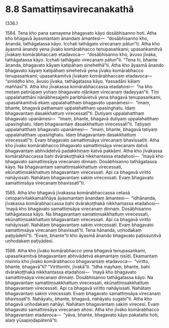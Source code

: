 

# 8.8 Samattiṃsavirecanakathā



(336.)

1584\. Tena kho pana samayena bhagavato kāyo dosābhisanno hoti. Atha kho bhagavā āyasmantaṃ ānandaṃ āmantesi—  “dosābhisanno kho, ānanda, tathāgatassa kāyo. Icchati tathāgato virecanaṃ pātun”ti. Atha kho āyasmā ānando yena jīvako komārabhacco tenupasaṅkami; upasaṅkamitvā jīvakaṃ komārabhaccaṃ etadavoca—  “dosābhisanno kho, āvuso jīvaka, tathāgatassa kāyo. Icchati tathāgato virecanaṃ pātun”ti. “Tena hi, bhante ānanda, bhagavato kāyaṃ katipāhaṃ sinehethā”ti. Atha kho āyasmā ānando bhagavato kāyaṃ katipāhaṃ sinehetvā yena jīvako komārabhacco tenupasaṅkami; upasaṅkamitvā jīvakaṃ komārabhaccaṃ etadavoca—  “siniddho kho, āvuso jīvaka, tathāgatassa kāyo. Yassadāni kālaṃ maññasī”ti. Atha kho jīvakassa komārabhaccassa etadahosi—  “na kho metaṃ patirūpaṃ yohaṃ bhagavato oḷārikaṃ virecanaṃ dadeyyan”ti. Tīṇi uppalahatthāni nānābhesajjehi paribhāvetvā yena bhagavā tenupasaṅkami, upasaṅkamitvā ekaṃ uppalahatthaṃ bhagavato upanāmesi—  “imaṃ, bhante, bhagavā paṭhamaṃ uppalahatthaṃ upasiṅghatu. Idaṃ bhagavantaṃ dasakkhattuṃ virecessatī”ti. Dutiyaṃ uppalahatthaṃ bhagavato upanāmesi—  “imaṃ, bhante, bhagavā dutiyaṃ uppalahatthaṃ upasiṅghatu. Idaṃ bhagavantaṃ dasakkhattuṃ virecessatī”ti. Tatiyaṃ uppalahatthaṃ bhagavato upanāmesi—  “imaṃ, bhante, bhagavā tatiyaṃ uppalahatthaṃ upasiṅghatu. Idaṃ bhagavantaṃ dasakkhattuṃ virecessatī”ti. Evaṃ bhagavato samattiṃsāya virecanaṃ bhavissatīti. Atha kho jīvako komārabhacco bhagavato samattiṃsāya virecanaṃ datvā bhagavantaṃ abhivādetvā padakkhiṇaṃ katvā pakkāmi. Atha kho jīvakassa komārabhaccassa bahi dvārakoṭṭhakā nikkhantassa etadahosi—  “mayā kho bhagavato samattiṃsāya virecanaṃ dinnaṃ. Dosābhisanno tathāgatassa kāyo. Na bhagavantaṃ samattiṃsakkhattuṃ virecessati, ekūnattiṃsakkhattuṃ bhagavantaṃ virecessati. Api ca bhagavā viritto nahāyissati. Nahātaṃ bhagavantaṃ sakiṃ virecessati. Evaṃ bhagavato samattiṃsāya virecanaṃ bhavissatī”ti.

1585\. Atha kho bhagavā jīvakassa komārabhaccassa cetasā cetoparivitakkamaññāya āyasmantaṃ ānandaṃ āmantesi—  “idhānanda, jīvakassa komārabhaccassa bahi dvārakoṭṭhakā nikkhantassa etadahosi—  ‘mayā kho bhagavato samattiṃsāya virecanaṃ dinnaṃ. Dosābhisanno tathāgatassa kāyo. Na bhagavantaṃ samatiṃsakkhattuṃ virecessati, ekūnattiṃsakkhattuṃ bhagavantaṃ virecessati. Api ca bhagavā viritto nahāyissati. Nahātaṃ bhagavantaṃ sakiṃ virecessati. Evaṃ bhagavato samattiṃsāya virecanaṃ bhavissatī’ti. Tena hānanda, uṇhodakaṃ paṭiyādehī”ti. “Evaṃ, bhante”ti kho āyasmā ānando bhagavato paṭissuṇitvā uṇhodakaṃ paṭiyādesi.

1586\. Atha kho jīvako komārabhacco yena bhagavā tenupasaṅkami, upasaṅkamitvā bhagavantaṃ abhivādetvā ekamantaṃ nisīdi. Ekamantaṃ nisinno kho jīvako komārabhacco bhagavantaṃ etadavoca—  “viritto, bhante, bhagavā”ti? “Virittomhi, jīvakā”ti. “Idha mayhaṃ, bhante, bahi dvārakoṭṭhakā nikkhantassa etadahosi—  ‘mayā kho bhagavato samattiṃsāya virecanaṃ dinnaṃ. Dosābhisanno tathāgatassa kāyo. Na bhagavantaṃ samattiṃsakkhattuṃ virecessati, ekūnattiṃsakkhattuṃ bhagavantaṃ virecessati. Api ca bhagavā viritto nahāyissati. Nahātaṃ bhagavantaṃ sakiṃ virecessati. Evaṃ bhagavato samattiṃsāya virecanaṃ bhavissatī’ti. Nahāyatu, bhante, bhagavā, nahāyatu sugato”ti. Atha kho bhagavā uṇhodakaṃ nahāyi. Nahātaṃ bhagavantaṃ sakiṃ virecesi. Evaṃ bhagavato samattiṃsāya virecanaṃ ahosi. Atha kho jīvako komārabhacco bhagavantaṃ etadavoca—  “yāva, bhante, bhagavato kāyo pakatatto hoti, alaṃ yūsapiṇḍapātenā”ti.




